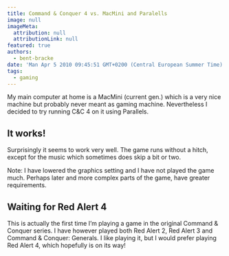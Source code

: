 ```yaml
---
title: Command & Conquer 4 vs. MacMini and Paralells
image: null
imageMeta:
  attribution: null
  attributionLink: null
featured: true
authors:
  - bent-bracke
date: 'Man Apr 5 2010 09:45:51 GMT+0200 (Central European Summer Time)'
tags:
  - gaming
---
```

My main computer at home is a MacMini (current gen.) which is a very nice machine but probably never meant as gaming machine. Nevertheless I decided to try running C&amp;C 4 on it using Parallels.

## It works!

Surprisingly it seems to work very well. The game runs without a hitch, except for the music which sometimes does skip a bit or two.

Note: I have lowered the graphics setting and I have not played the game much. Perhaps later and more complex parts of the game, have greater requirements.

## Waiting for Red Alert 4

This is actually the first time I&#8217;m playing a game in the original Command &amp; Conquer series. I have however played both Red Alert 2, Red Alert 3 and Command &amp; Conquer: Generals.
I like playing it, but I would prefer playing Red Alert 4, which hopefully is on its way!